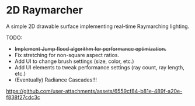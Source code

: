 # 2D Raymarcher

A simple 2D drawable surface implementing real-time Raymarching lighting.

TODO:
- ~~Implement Jump flood algorithm for performance optimization.~~
- Fix stretching for non-square aspect ratios.
- Add UI to change brush settings (size, color, etc.)
- Add UI elements to tweak performance settings (ray count, ray length, etc.)
- (Eventually) Radiance Cascades!!!



https://github.com/user-attachments/assets/6559cf84-b81e-489f-a20e-f838f27cdc3c
